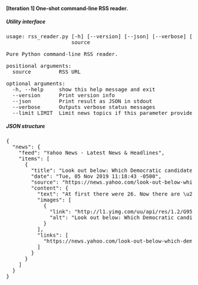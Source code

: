 <h4><b>[Iteration 1] One-shot command-line RSS reader.</b></h4>

<h5>Utility interface</h5>

<pre>
usage: rss_reader.py [-h] [--version] [--json] [--verbose] [--limit LIMIT]
                     source

Pure Python command-line RSS reader.

positional arguments:
  source         RSS URL

optional arguments:
  -h, --help     show this help message and exit
  --version      Print version info
  --json         Print result as JSON in stdout
  --verbose      Outputs verbose status messages
  --limit LIMIT  Limit news topics if this parameter provided
</pre>

<h5>JSON structure</h5>
<pre>
{
  "news": {
    "feed": "Yahoo News - Latest News & Headlines",
    "items": [
      {
        "title": "Look out below: Which Democratic candidate will drop out next?",
        "date": "Tue, 05 Nov 2019 11:18:43 -0500",
        "source": "https://news.yahoo.com/look-out-below-which-democratic-candidate-will-drop-out-next-161843916.html",
        "content": {
          "text": "At first there were 26. Now there are \u201conly\u201d 17. Who will be the next Democratic presidential candidate to drop out?",
          "images": [
            {
              "link": "http://l1.yimg.com/uu/api/res/1.2/G95rCcy3tWXT.0Mf3yCsrA--/YXBwaWQ9eXRhY2h5b247aD04Njt3PTEzMDs-/https://media-mbst-pub-ue1.s3.amazonaws.com/creatr-uploaded-images/2019-11/d2b0ba80-ffe2-11e9-b6ff-0e39e79953b2",
              "alt": "Look out below: Which Democratic candidate will drop out next?"
            }
          ],
          "links": [
            "https://news.yahoo.com/look-out-below-which-democratic-candidate-will-drop-out-next-161843916.html"
          ]
        }
      }
    ]
  }
}
</pre>